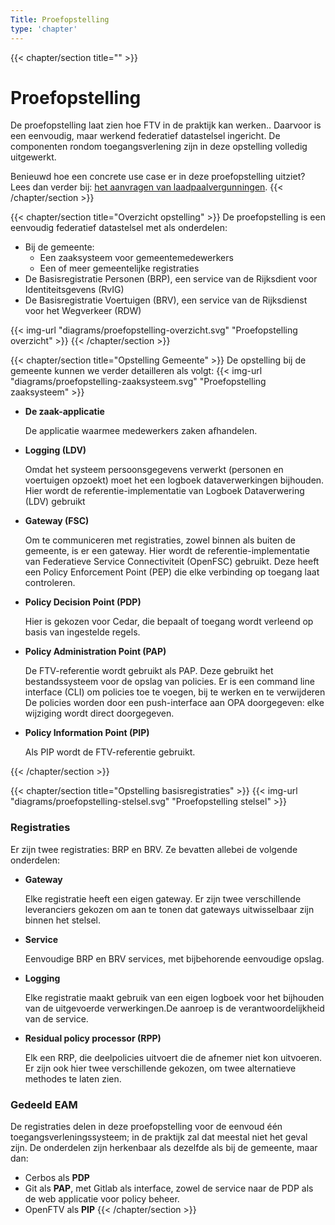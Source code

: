 ```yaml
---
Title: Proefopstelling
type: 'chapter'
---
```

{{< chapter/section title="" >}}
# Proefopstelling

De proefopstelling laat zien hoe FTV in de praktijk kan werken.. Daarvoor is een eenvoudig, maar werkend federatief datastelsel ingericht. De componenten rondom toegangsverlening zijn in deze opstelling volledig uitgewerkt.

Benieuwd hoe een concrete use case er in deze proefopstelling uitziet? Lees dan verder bij: [het aanvragen van laadpaalvergunningen](laadpalen).
{{< /chapter/section >}}

{{< chapter/section title="Overzicht opstelling" >}}
De proefopstelling is een eenvoudig federatief datastelsel met als onderdelen:

- Bij de gemeente:
  - Een zaaksysteem voor gemeentemedewerkers
  - Een of meer gemeentelijke registraties
- De Basisregistratie Personen (BRP), een service van de Rijksdient voor Identiteitsgevens (RvIG)
- De Basisregistratie Voertuigen (BRV), een service van de Rijksdienst voor het Wegverkeer (RDW)

{{< img-url "diagrams/proefopstelling-overzicht.svg" "Proefopstelling overzicht" >}}
{{< /chapter/section >}}

{{< chapter/section title="Opstelling Gemeente" >}}
De opstelling bij de gemeente kunnen we verder detailleren als volgt:
{{< img-url "diagrams/proefopstelling-zaaksysteem.svg" "Proefopstelling zaaksysteem" >}}

- **De zaak-applicatie**

  De applicatie waarmee medewerkers zaken afhandelen.

- **Logging (LDV)**

  Omdat het systeem persoonsgegevens verwerkt (personen en voertuigen opzoekt) moet het een logboek dataverwerkingen bijhouden. Hier wordt de referentie-implementatie van Logboek Dataverwering (LDV) gebruikt

- **Gateway (FSC)**

  Om te communiceren met registraties, zowel binnen als buiten de gemeente, is er een gateway. Hier wordt de referentie-implementatie van Federatieve Service Connectiviteit (OpenFSC) gebruikt. Deze heeft een Policy Enforcement Point (PEP) die elke verbinding op toegang laat controleren.

- **Policy Decision Point (PDP)**

  Hier is gekozen voor Cedar, die bepaalt of toegang wordt verleend op basis van ingestelde regels.

- **Policy Administration Point (PAP)**

  De FTV-referentie wordt gebruikt als PAP. Deze gebruikt het bestandssysteem voor de opslag van policies. Er is een command line interface (CLI) om policies toe te voegen, bij te werken en te verwijderen De policies worden door een push-interface aan OPA doorgegeven: elke wijziging wordt direct doorgegeven.

- **Policy Information Point (PIP)**

  Als PIP wordt de FTV-referentie gebruikt.

{{< /chapter/section >}}

{{< chapter/section title="Opstelling basisregistraties" >}}
{{< img-url "diagrams/proefopstelling-stelsel.svg" "Proefopstelling stelsel" >}}

### Registraties

Er zijn twee registraties: BRP en BRV. Ze bevatten allebei de volgende onderdelen:

- **Gateway**

  Elke registratie heeft een eigen gateway. Er zijn twee verschillende leveranciers gekozen om aan te tonen dat gateways uitwisselbaar zijn binnen het stelsel.

- **Service**

  Eenvoudige BRP en BRV services, met bijbehorende eenvoudige opslag.

- **Logging**

  Elke registratie maakt gebruik van een eigen logboek voor het bijhouden van de uitgevoerde verwerkingen.De aanroep is de verantwoordelijkheid van de service.

- **Residual policy processor (RPP)**

  Elk een RRP, die deelpolicies uitvoert die de afnemer niet kon uitvoeren. Er zijn ook hier twee verschillende gekozen, om twee alternatieve methodes te laten zien.

### Gedeeld EAM

De registraties delen in deze proefopstelling voor de eenvoud één toegangsverleningssysteem; in de praktijk zal dat meestal niet het geval zijn. De onderdelen zijn herkenbaar als dezelfde als bij de gemeente, maar dan:
- Cerbos als **PDP**
- Git als **PAP**, met Gitlab als interface, zowel de service naar de PDP als de web applicatie voor policy beheer.
- OpenFTV als **PIP**
{{< /chapter/section >}}
